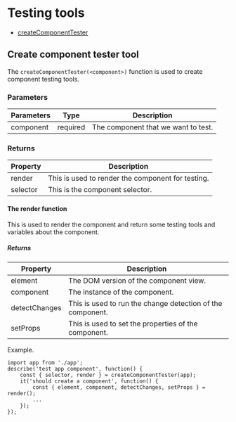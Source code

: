 # Testing tools

* [createComponentTester](/unit-testing/testing-tools?id=create-component-tester-tool)

## Create component tester tool

The `createComponentTester(<component>)` function is used to create component testing tools.

### Parameters

| Parameters | Type | Description |
| --- | --- | --- |
| component | required | The component that we want to test. |

### Returns

| Property | Description |
| --- | --- |
| render | This is used to render the component for testing. |
| selector | This is the component selector. |

#### The render function

This is used to render the component and return some testing tools and variables about the component.

##### Returns

| Property | Description |
| --- | --- |
| element | The DOM version of the component view. |
| component | The instance of the component. |
| detectChanges | This is used to run the change detection of the component. |
| setProps | This is used to set the properties of the component. |

Example.

```tsx
import app from './app';
describe('test app component', function() {
    const { selector, render } = createComponentTester(app);
    it('should create a component', function() {
        const { element, component, detectChanges, setProps } = render();
        ...
    });
});
```